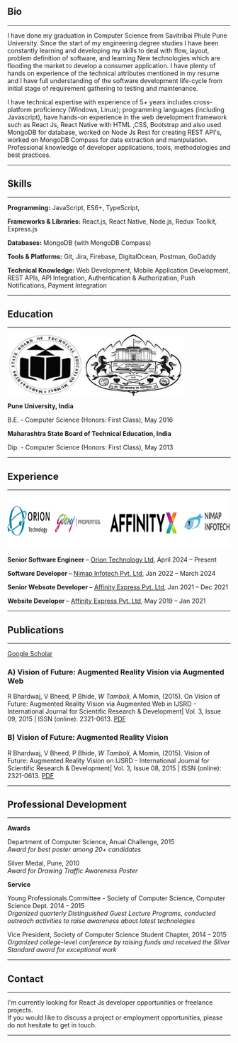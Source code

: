 ## Bio

---
I have done my graduation in Computer Science from Savitribai Phule Pune University. Since the start of my engineering degree studies I have been constantly learning and developing my skills to deal with flow, layout, problem definition of software, and learning New technologies which are flooding the market to develop a consumer application. I have plenty of hands on experience of the technical attributes mentioned in my resume and I have full understanding of the software development life-cycle from initial stage of requirement gathering to testing and maintenance.

I have technical expertise with experience of 5+ years includes cross-platform proficiency (Windows, Linux); programming languages (including Javascript), have hands-on experience in the web development framework such as React Js, React Native with HTML ,CSS, Bootstrap and also used MongoDB for database, worked on Node Js Rest for creating REST API's, worked on MongoDB Compass for data extraction and manipulation. Professional knowledge of developer applications, tools, methodologies and best practices.

---

## Skills

---

**Programming:** JavaScript, ES6+, TypeScript, 

**Frameworks & Libraries:** React.js, React Native, Node.js, Redux Toolkit, Express.js

**Databases:** MongoDB (with MongoDB Compass)

**Tools & Platforms:** Git, Jira, Firebase, DigitalOcean, Postman, GoDaddy

**Technical Knowledge:** Web Development, Mobile Application Development, REST APIs, API Integration, Authentication & Authorization, Push Notifications, Payment Integration

---

## Education

---

<img src="images/uni.jpg?raw=true" align="middle" width="400" height="140" alt="uni logos">

<b> Pune University, India </b>

B.E.  - Computer Science (Honors: First Class),			 		            May 2016

<b> Maharashtra State Board of Technical Education, India </b>

Dip.  - Computer Science (Honors: First Class),			 		            May 2013

---

## Experience

---

<img src="images/experience.JPG?raw=true" align="middle" width="750" height="120" alt="experience logos">

<b> Senior Software Engineer </b> – [Orion Technology Ltd](https://thefutur.mu/), April 2024 – Present

<b> Software Developer </b> – [Nimap Infotech Pvt. Ltd](https://nimapinfotech.com/), Jan 2022 – March 2024

<b> Senior Websote Developer </b> – [Affinity Express Pvt. Ltd](https://affinityx.com/), Jan 2021 – Dec 2021 

<b> Website Developer </b> – [Affinity Express Pvt. Ltd](https://affinityx.com/), May 2019 – Jan 2021

---

## Publications

---

[Google Scholar](https://scholar.google.com/citations?user=W4scCi0AAAAJ&hl=en)


### A)	Vision of Future: Augmented Reality Vision via Augmented Web

R Bhardwaj, V Bheed, P Bhide, *W Tamboli*, A Momin, (2015). On Vision of Future: Augmented Reality Vision via Augmented Web in IJSRD - International Journal for Scientific Research & Development| Vol. 3, Issue 09, 2015 | ISSN (online): 2321-0613. [PDF](./pdf/Vision1.pdf)

### B)	Vision of Future: Augmented Reality Vision

R Bhardwaj, V Bheed, P Bhide, *W Tamboli*, A Momin, (2015). Vision of Future: Augmented Reality Vision on IJSRD - International Journal for Scientific Research & Development| Vol. 3, Issue 08, 2015 | ISSN (online): 2321-0613. [PDF](./pdf/Vision2.pdf)

---

## Professional Development

---

**Awards**

Department of Computer Science,  			                                        Anual Challenge, 2015 <br/>
<i> Award for best poster among 20+ candidates </i>

Silver Medal,                                                                       Pune, 2010 <br/>
<i> Award for Drawing Traffic Awareness Poster </i>

**Service**

Young Professionals Committee - Society of Computer Science,                        Computer Science Dept. 2014 - 2015 <br/>
<i> Organized quarterly Distinguished Guest Lecture Programs, conducted outreach activities to raise awareness about latest technologies </i>  

Vice President, 	                                                                Society of Computer Science Student Chapter, 2014 – 2015 <br/>
<i> Organized college-level conference by raising funds and received the Silver Standard award for exceptional work  </i>  


---
## Contact

---

  I'm currently looking for React Js developer opportunities or freelance projects.<br/>
  If you would like to discuss a project or employment opportunities, please do not hesitate to get in touch.

---
